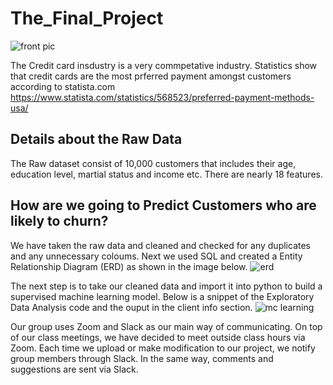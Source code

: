 # The_Final_Project

![front pic](https://user-images.githubusercontent.com/96032255/170892694-0d5e54ef-92d5-48a2-933d-33070ed754be.PNG)

The Credit card insdustry is a very commpetative industry. Statistics show that credit cards are the most prferred payment amongst customers according to statista.com 
https://www.statista.com/statistics/568523/preferred-payment-methods-usa/

## Details about the Raw Data

The Raw dataset consist of 10,000 customers that includes their age, education level, martial status and income etc. There are nearly 18 features.

## How are we going to Predict Customers who are likely to churn?

We have taken the raw data and cleaned and checked for any duplicates and any unnecessary coloums. Next we used SQL and created a Entity Relationship Diagram (ERD) as shown in the image below.
![erd](https://user-images.githubusercontent.com/96032255/170893885-28e3cf49-2b5f-4455-a4dd-3bd622fe9427.PNG)

The next step is to take our cleaned data and import it into python to build a supervised machine learning model. Below is a snippet of the Exploratory Data Analysis code and the ouput in the client info section.
![mc learning](https://user-images.githubusercontent.com/96032255/170894286-40c098db-8468-4c12-9176-b2d690278b9d.PNG)

Our group uses Zoom and Slack as our main way of communicating. On top of our class meetings, we have decided to meet outside class hours via Zoom. Each time we upload or make modification to our project, we notify group members through Slack. In the same way, comments and suggestions are sent via Slack. 
